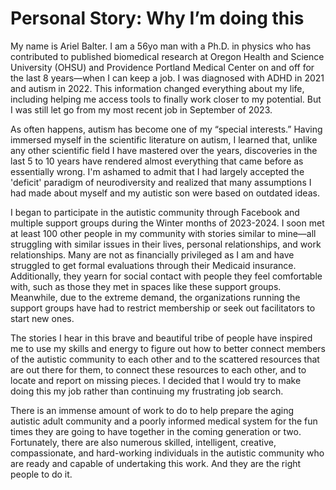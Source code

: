 # Personal Story: Why I’m doing this
My name is Ariel Balter. I am a 56yo man with a Ph.D. in physics who has contributed to published biomedical research at Oregon Health and Science University (OHSU) and Providence Portland Medical Center on and off for the last 8 years—when I can keep a job. I was diagnosed with ADHD in 2021 and autism in 2022. This information changed everything about my life, including helping me access tools to finally work closer to my potential. But I was still let go from my most recent job in September of 2023. 

As often happens, autism has become one of my “special interests.” Having immersed myself in the scientific literature on autism, I learned that, unlike any other scientific field I have mastered over the years, discoveries in the last 5 to 10 years have rendered almost everything that came before as essentially wrong. I'm ashamed to admit that I had largely accepted the 'deficit' paradigm of neurodiversity and realized that many assumptions I had made about myself and my autistic son were based on outdated ideas.

I began to participate in the autistic community through Facebook and multiple support groups during the Winter months of 2023-2024. I soon met at least 100 other people in my community with stories similar to mine—all struggling with similar issues in their lives, personal relationships, and work relationships. Many are not as financially privileged as I am and have struggled to get formal evaluations through their Medicaid insurance. Additionally, they yearn for social contact with people they feel comfortable with, such as those they met in spaces like these support groups. Meanwhile, due to the extreme demand, the organizations running the support groups have had to restrict membership or seek out facilitators to start new ones.

The stories I hear in this brave and beautiful tribe of people have inspired me to use my skills and energy to figure out how to better connect members of the autistic community to each other and to the scattered resources that are out there for them, to connect these resources to each other, and to locate and report on missing pieces. I decided that I would try to make doing this my job rather than continuing my frustrating job search.

There is an immense amount of work to do to help prepare the aging autistic adult community and a poorly informed medical system for the fun times they are going to have together in the coming generation or two. Fortunately, there are also numerous skilled, intelligent, creative, compassionate, and hard-working individuals in the autistic community who are ready and capable of undertaking this work. And they are the right people to do it.